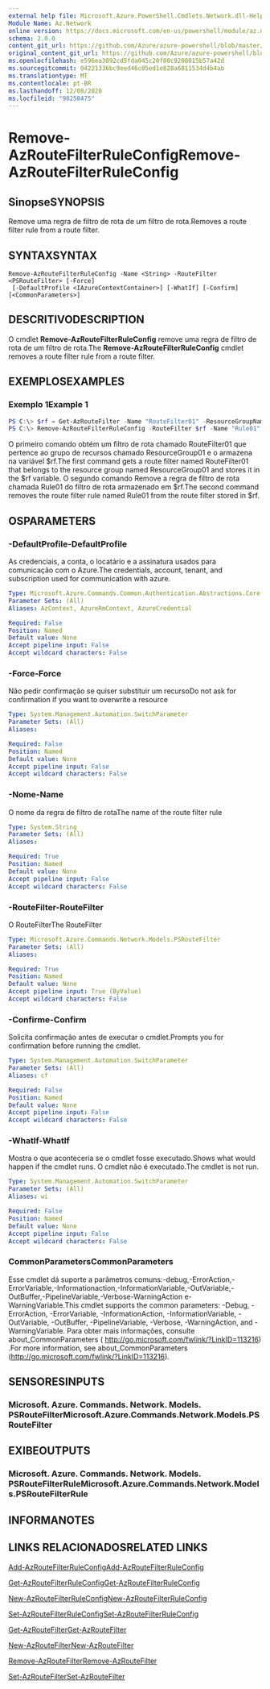 ```yaml
---
external help file: Microsoft.Azure.PowerShell.Cmdlets.Network.dll-Help.xml
Module Name: Az.Network
online version: https://docs.microsoft.com/en-us/powershell/module/az.network/remove-azroutefilterruleconfig
schema: 2.0.0
content_git_url: https://github.com/Azure/azure-powershell/blob/master/src/Network/Network/help/Remove-AzRouteFilterRuleConfig.md
original_content_git_url: https://github.com/Azure/azure-powershell/blob/master/src/Network/Network/help/Remove-AzRouteFilterRuleConfig.md
ms.openlocfilehash: e596ea3092cd5fda045c20f80c9208015b57a42d
ms.sourcegitcommit: 04221336bc9eed46c05ed1e828a6811534d4b4ab
ms.translationtype: MT
ms.contentlocale: pt-BR
ms.lasthandoff: 12/08/2020
ms.locfileid: "98258475"
---
```

# <span data-ttu-id="9b2f2-101">Remove-AzRouteFilterRuleConfig</span><span class="sxs-lookup"><span data-stu-id="9b2f2-101">Remove-AzRouteFilterRuleConfig</span></span>

## <span data-ttu-id="9b2f2-102">Sinopse</span><span class="sxs-lookup"><span data-stu-id="9b2f2-102">SYNOPSIS</span></span>
<span data-ttu-id="9b2f2-103">Remove uma regra de filtro de rota de um filtro de rota.</span><span class="sxs-lookup"><span data-stu-id="9b2f2-103">Removes a route filter rule from a route filter.</span></span>

## <span data-ttu-id="9b2f2-104">SYNTAX</span><span class="sxs-lookup"><span data-stu-id="9b2f2-104">SYNTAX</span></span>

```
Remove-AzRouteFilterRuleConfig -Name <String> -RouteFilter <PSRouteFilter> [-Force]
 [-DefaultProfile <IAzureContextContainer>] [-WhatIf] [-Confirm] [<CommonParameters>]
```

## <span data-ttu-id="9b2f2-105">DESCRITIVO</span><span class="sxs-lookup"><span data-stu-id="9b2f2-105">DESCRIPTION</span></span>
<span data-ttu-id="9b2f2-106">O cmdlet **Remove-AzRouteFilterRuleConfig** remove uma regra de filtro de rota de um filtro de rota.</span><span class="sxs-lookup"><span data-stu-id="9b2f2-106">The **Remove-AzRouteFilterRuleConfig** cmdlet removes a route filter rule from a route filter.</span></span>

## <span data-ttu-id="9b2f2-107">EXEMPLOS</span><span class="sxs-lookup"><span data-stu-id="9b2f2-107">EXAMPLES</span></span>

### <span data-ttu-id="9b2f2-108">Exemplo 1</span><span class="sxs-lookup"><span data-stu-id="9b2f2-108">Example 1</span></span>
```powershell
PS C:\> $rf = Get-AzRouteFilter -Name "RouteFilter01" -ResourceGroupName "ResourceGroup01"
PS C:\> Remove-AzRouteFilterRuleConfig -RouteFilter $rf -Name "Rule01"
```

<span data-ttu-id="9b2f2-109">O primeiro comando obtém um filtro de rota chamado RouteFilter01 que pertence ao grupo de recursos chamado ResourceGroup01 e o armazena na variável $rf.</span><span class="sxs-lookup"><span data-stu-id="9b2f2-109">The first command gets a route filter named RouteFilter01 that belongs to the resource group named ResourceGroup01 and stores it in the $rf variable.</span></span>
<span data-ttu-id="9b2f2-110">O segundo comando Remove a regra de filtro de rota chamada Rule01 do filtro de rota armazenado em $rf.</span><span class="sxs-lookup"><span data-stu-id="9b2f2-110">The second command removes the route filter rule named Rule01 from the route filter stored in $rf.</span></span>

## <span data-ttu-id="9b2f2-111">OS</span><span class="sxs-lookup"><span data-stu-id="9b2f2-111">PARAMETERS</span></span>

### <span data-ttu-id="9b2f2-112">-DefaultProfile</span><span class="sxs-lookup"><span data-stu-id="9b2f2-112">-DefaultProfile</span></span>
<span data-ttu-id="9b2f2-113">As credenciais, a conta, o locatário e a assinatura usados para comunicação com o Azure.</span><span class="sxs-lookup"><span data-stu-id="9b2f2-113">The credentials, account, tenant, and subscription used for communication with azure.</span></span>

```yaml
Type: Microsoft.Azure.Commands.Common.Authentication.Abstractions.Core.IAzureContextContainer
Parameter Sets: (All)
Aliases: AzContext, AzureRmContext, AzureCredential

Required: False
Position: Named
Default value: None
Accept pipeline input: False
Accept wildcard characters: False
```

### <span data-ttu-id="9b2f2-114">-Force</span><span class="sxs-lookup"><span data-stu-id="9b2f2-114">-Force</span></span>
<span data-ttu-id="9b2f2-115">Não pedir confirmação se quiser substituir um recurso</span><span class="sxs-lookup"><span data-stu-id="9b2f2-115">Do not ask for confirmation if you want to overwrite a resource</span></span>

```yaml
Type: System.Management.Automation.SwitchParameter
Parameter Sets: (All)
Aliases:

Required: False
Position: Named
Default value: None
Accept pipeline input: False
Accept wildcard characters: False
```

### <span data-ttu-id="9b2f2-116">-Nome</span><span class="sxs-lookup"><span data-stu-id="9b2f2-116">-Name</span></span>
<span data-ttu-id="9b2f2-117">O nome da regra de filtro de rota</span><span class="sxs-lookup"><span data-stu-id="9b2f2-117">The name of the route filter rule</span></span>

```yaml
Type: System.String
Parameter Sets: (All)
Aliases:

Required: True
Position: Named
Default value: None
Accept pipeline input: False
Accept wildcard characters: False
```

### <span data-ttu-id="9b2f2-118">-RouteFilter</span><span class="sxs-lookup"><span data-stu-id="9b2f2-118">-RouteFilter</span></span>
<span data-ttu-id="9b2f2-119">O RouteFilter</span><span class="sxs-lookup"><span data-stu-id="9b2f2-119">The RouteFilter</span></span>

```yaml
Type: Microsoft.Azure.Commands.Network.Models.PSRouteFilter
Parameter Sets: (All)
Aliases:

Required: True
Position: Named
Default value: None
Accept pipeline input: True (ByValue)
Accept wildcard characters: False
```

### <span data-ttu-id="9b2f2-120">-Confirme</span><span class="sxs-lookup"><span data-stu-id="9b2f2-120">-Confirm</span></span>
<span data-ttu-id="9b2f2-121">Solicita confirmação antes de executar o cmdlet.</span><span class="sxs-lookup"><span data-stu-id="9b2f2-121">Prompts you for confirmation before running the cmdlet.</span></span>

```yaml
Type: System.Management.Automation.SwitchParameter
Parameter Sets: (All)
Aliases: cf

Required: False
Position: Named
Default value: None
Accept pipeline input: False
Accept wildcard characters: False
```

### <span data-ttu-id="9b2f2-122">-WhatIf</span><span class="sxs-lookup"><span data-stu-id="9b2f2-122">-WhatIf</span></span>
<span data-ttu-id="9b2f2-123">Mostra o que aconteceria se o cmdlet fosse executado.</span><span class="sxs-lookup"><span data-stu-id="9b2f2-123">Shows what would happen if the cmdlet runs.</span></span> <span data-ttu-id="9b2f2-124">O cmdlet não é executado.</span><span class="sxs-lookup"><span data-stu-id="9b2f2-124">The cmdlet is not run.</span></span>

```yaml
Type: System.Management.Automation.SwitchParameter
Parameter Sets: (All)
Aliases: wi

Required: False
Position: Named
Default value: None
Accept pipeline input: False
Accept wildcard characters: False
```

### <span data-ttu-id="9b2f2-125">CommonParameters</span><span class="sxs-lookup"><span data-stu-id="9b2f2-125">CommonParameters</span></span>
<span data-ttu-id="9b2f2-126">Esse cmdlet dá suporte a parâmetros comuns:-debug,-ErrorAction,-ErrorVariable,-Informationaction,-InformationVariable,-OutVariable,-OutBuffer,-PipelineVariable,-Verbose-WarningAction e-WarningVariable.</span><span class="sxs-lookup"><span data-stu-id="9b2f2-126">This cmdlet supports the common parameters: -Debug, -ErrorAction, -ErrorVariable, -InformationAction, -InformationVariable, -OutVariable, -OutBuffer, -PipelineVariable, -Verbose, -WarningAction, and -WarningVariable.</span></span> <span data-ttu-id="9b2f2-127">Para obter mais informações, consulte about_CommonParameters ( http://go.microsoft.com/fwlink/?LinkID=113216) .</span><span class="sxs-lookup"><span data-stu-id="9b2f2-127">For more information, see about_CommonParameters (http://go.microsoft.com/fwlink/?LinkID=113216).</span></span>

## <span data-ttu-id="9b2f2-128">SENSORES</span><span class="sxs-lookup"><span data-stu-id="9b2f2-128">INPUTS</span></span>

### <span data-ttu-id="9b2f2-129">Microsoft. Azure. Commands. Network. Models. PSRouteFilter</span><span class="sxs-lookup"><span data-stu-id="9b2f2-129">Microsoft.Azure.Commands.Network.Models.PSRouteFilter</span></span>

## <span data-ttu-id="9b2f2-130">EXIBE</span><span class="sxs-lookup"><span data-stu-id="9b2f2-130">OUTPUTS</span></span>

### <span data-ttu-id="9b2f2-131">Microsoft. Azure. Commands. Network. Models. PSRouteFilterRule</span><span class="sxs-lookup"><span data-stu-id="9b2f2-131">Microsoft.Azure.Commands.Network.Models.PSRouteFilterRule</span></span>

## <span data-ttu-id="9b2f2-132">INFORMA</span><span class="sxs-lookup"><span data-stu-id="9b2f2-132">NOTES</span></span>

## <span data-ttu-id="9b2f2-133">LINKS RELACIONADOS</span><span class="sxs-lookup"><span data-stu-id="9b2f2-133">RELATED LINKS</span></span>

[<span data-ttu-id="9b2f2-134">Add-AzRouteFilterRuleConfig</span><span class="sxs-lookup"><span data-stu-id="9b2f2-134">Add-AzRouteFilterRuleConfig</span></span>](./Add-AzRouteFilterRuleConfig.md)

[<span data-ttu-id="9b2f2-135">Get-AzRouteFilterRuleConfig</span><span class="sxs-lookup"><span data-stu-id="9b2f2-135">Get-AzRouteFilterRuleConfig</span></span>](./Get-AzRouteFilterRuleConfig.md)

[<span data-ttu-id="9b2f2-136">New-AzRouteFilterRuleConfig</span><span class="sxs-lookup"><span data-stu-id="9b2f2-136">New-AzRouteFilterRuleConfig</span></span>](./New-AzRouteFilterRuleConfig.md)

[<span data-ttu-id="9b2f2-137">Set-AzRouteFilterRuleConfig</span><span class="sxs-lookup"><span data-stu-id="9b2f2-137">Set-AzRouteFilterRuleConfig</span></span>](./Set-AzRouteFilterRuleConfig.md)

[<span data-ttu-id="9b2f2-138">Get-AzRouteFilter</span><span class="sxs-lookup"><span data-stu-id="9b2f2-138">Get-AzRouteFilter</span></span>](./Get-AzRouteFilter.md)

[<span data-ttu-id="9b2f2-139">New-AzRouteFilter</span><span class="sxs-lookup"><span data-stu-id="9b2f2-139">New-AzRouteFilter</span></span>](./New-AzRouteFilter.md)

[<span data-ttu-id="9b2f2-140">Remove-AzRouteFilter</span><span class="sxs-lookup"><span data-stu-id="9b2f2-140">Remove-AzRouteFilter</span></span>](./Remove-AzRouteFilter.md)

[<span data-ttu-id="9b2f2-141">Set-AzRouteFilter</span><span class="sxs-lookup"><span data-stu-id="9b2f2-141">Set-AzRouteFilter</span></span>](./Set-AzRouteFilter.md)
